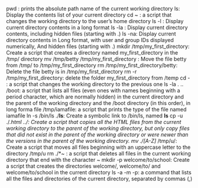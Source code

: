 pwd : prints the absolute path name of the current working directory
ls: Display the contents list of your current directory
cd ~ :  a script that changes the working directory to the user’s home directory
ls -l : Display current directory contents in a long format
ls -la : Display current directory contents, including hidden files (starting with .)
ls -na: Display current directory contents in Long format, with user and group IDs displayed numerically, And hidden files (starting with .)
mkdir /tmp/my_first_directory: Create a script that creates a directory named my_first_directory in the /tmp/ directory
mv /tmp/betty /tmp/my_first_directory : Move the file betty from /tmp/ to /tmp/my_first_directory
rm /tmp/my_first_directory/betty: Delete the file betty is in /tmp/my_first_directory
rm -r /tmp/my_first_directory: delete the folder my_first_directory from /temp
cd - : a script that changes the working directory to the previous one
ls -la .  .. /boot: a script that lists all files (even ones with names beginning with a period character, which are normally hidden) in the current directory and the parent of the working directory and the /boot directory (in this order), in long forma
file /tmp/iamafile: a script that prints the type of the file named iamafile
ln -s /bin/ls ./__ls__: Create a symbolic link to /bin/ls, named __ls__
cp -u ./*.html ../: Create a script that copies all the HTML files from the current working directory to the parent of the working directory, but only copy files that did not exist in the parent of the working directory or were newer than the versions in the parent of the working directory.
mv ./[A-Z]* /tmp/u/: Create a script that moves all files beginning with an uppercase letter to the directory /tmp/u
rm ./*~ :  a script that deletes all files in the current working directory that end with the character ~
mkdir -p welcome/to/school: Create a script that creates the directories welcome/, welcome/to/ and welcome/to/school in the current directory
ls -a -m -p: a command that lists all the files and directories of the current directory, separated by commas (,)
